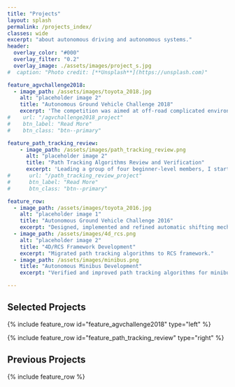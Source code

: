 ```yaml
---
title: "Projects"
layout: splash
permalink: /projects_index/
classes: wide
excerpt: "about autonomous driving and autonomous systems."
header:
  overlay_color: "#000"
  overlay_filter: "0.2"
  overlay_image: ./assets/images/project_s.jpg
#  caption: "Photo credit: [**Unsplash**](https://unsplash.com)"

feature_agvchallenge2018:
  - image_path: /assets/images/toyota_2018.jpg
    alt: "placeholder image 2"
    title: "Autonomous Ground Vehicle Challenge 2018"
    excerpt: 'The competition was aimed at off-road complicated environment with high demands on the mobility of unmanned vehicles. As the leader of motion control group, I was responsible for the formulation of motion control framework, x-by-wire actuators redesign and development of motion control algorithms. There were mainly two challenges to motion control, (1) the first is the needs of operating on endure rough terrain, which led to difficulties in speed control. To resolve this problem, we identified the dynamic characteristics of our unmanned vehicles on various off-road terrain, developed dynamic-based speed tracking and acceleration control algorithms and helped planning group improve speed planning in off-road scenes. This work improved our speed control accuracy. (2) The second challenge was the narrow and curving segments along with delayed steering control system. we developed and refined our MPC-based path tracking algorithms by adding a model to describe the transient process of steering system and achieved much better tracking performance. Finally in this competition, we won the third and sixth place with two participating vehicles.'
#    url: "/agvchallenge2018_project"
#    btn_label: "Read More"
#    btn_class: "btn--primary"

feature_path_tracking_review:
    - image_path: /assets/images/path_tracking_review.png
      alt: "placeholder image 2"
      title: "Path Tracking Algorithms Review and Verification"
      excerpt: 'Leading a group of four beginner-level members, I started this research to review papers and implement some practical algorithms in V-REP and real vehicles to make better assessment for path tracking algorithms in a unified framework and platform. I developed a new framework for motion control algorithms for better developing and verifying, which unified the interfaces used in real vehicle platform and V-REP simulation platforms.'
#      url: "/path_tracking_review_project"
#      btn_label: "Read More"
#      btn_class: "btn--primary"

feature_row:
  - image_path: /assets/images/toyota_2016.jpg
    alt: "placeholder image 1"
    title: "Autonomous Ground Vehicle Challenge 2016"
    excerpt: "Designed, implemented and refined automatic shifting mechanisms and automatic steering mechanisms for two unmanned ground vehicles, and was responsible for hardware maintenance."
  - image_path: /assets/images/4d_rcs.png
    alt: "placeholder image 2"
    title: "4D/RCS Framework Development"
    excerpt: "Migrated path tracking algorithms to RCS framework."
  - image_path: /assets/images/minibus.png
    title: "Autonomous Minibus Development"
    excerpt: "Verified and improved path tracking algorithms for minibus trial operation in Shenzhen, China."

---
```


## Selected Projects

{% include feature_row id="feature_agvchallenge2018" type="left" %}

{% include feature_row id="feature_path_tracking_review" type="right" %}

## Previous Projects

{% include feature_row %}
